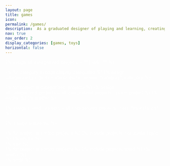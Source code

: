 ```yaml
---
layout: page
title: games
icon:
permalink: /games/
description:  As a graduated designer of playing and learning, creating games and toys has always been a core interest of mine. Here, you can see a selection of my most recent game projects.
nav: true
nav_order: 2
display_categories: [games, toys]
horizontal: false
---
```

<style>
/* Add this style block to apply the background to the entire page */
body {
    background-image: url('assets/img/webBackground.jpg'); /* Path to your image */
    background-size: cover; /* Ensures the image covers the entire screen */
    background-repeat: no-repeat; /* Prevents the image from tiling */
    background-attachment: fixed; /* Keeps the image fixed during scrolling */
    background-position: center; /* Centers the image */
    color: white; /* Optional: Adjust text colour for better readability */
}
</style>

<!-- pages/projects.md -->
<div class="projects">

<!-- Initialize an empty array for all matching projects -->
{% assign all_categorized_projects = "" | split: "" %}

<!-- Filter projects by categories in display_categories -->
{% for category in page.display_categories %}
  {% assign categorized_projects = site.projects | where: "category", category %}

  <!-- Append categorized projects to the all_categorized_projects array -->
  {% for project in categorized_projects %}
    {% assign all_categorized_projects = all_categorized_projects | push: project %}
  {% endfor %}
{% endfor %}

<!-- Sort the collected projects by importance -->
{% assign sorted_projects = all_categorized_projects | sort: "importance" %}

<!-- Generate cards for each project -->
{% if page.horizontal %}
  <div class="container">
    <div class="row row-cols-1 row-cols-md-2">
    {% for project in sorted_projects %}
      {% include projects_horizontal.liquid %}
    {% endfor %}
    </div>
  </div>
{% else %}
  <div class="row row-cols-1 row-cols-md-3">
    {% for project in sorted_projects %}
      {% include projects.liquid %}
    {% endfor %}
  </div>
{% endif %}
</div>
